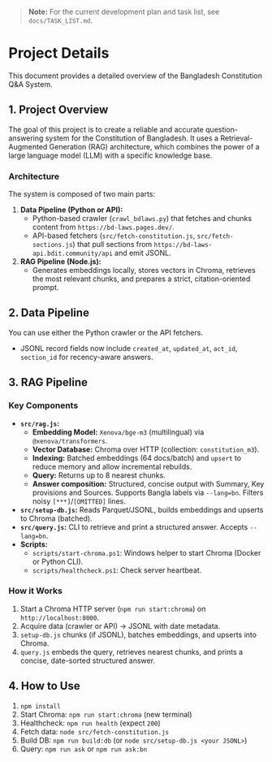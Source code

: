 
<!-- Gemini Directive: This file should be kept up-to-date with the project's progress. -->

> **Note:** For the current development plan and task list, see `docs/TASK_LIST.md`.

# Project Details

This document provides a detailed overview of the Bangladesh Constitution Q&A System.

## 1. Project Overview

The goal of this project is to create a reliable and accurate question-answering system for the Constitution of Bangladesh. It uses a Retrieval-Augmented Generation (RAG) architecture, which combines the power of a large language model (LLM) with a specific knowledge base.

### Architecture

The system is composed of two main parts:

1.  **Data Pipeline (Python or API):**
    - Python-based crawler (`crawl_bdlaws.py`) that fetches and chunks content from `https://bd-laws.pages.dev/`.
    - API-based fetchers (`src/fetch-constitution.js`, `src/fetch-sections.js`) that pull sections from `https://bd-laws-api.bdit.community/api` and emit JSONL.
2.  **RAG Pipeline (Node.js):**
    - Generates embeddings locally, stores vectors in Chroma, retrieves the most relevant chunks, and prepares a strict, citation-oriented prompt.

## 2. Data Pipeline

You can use either the Python crawler or the API fetchers.

- JSONL record fields now include `created_at`, `updated_at`, `act_id`, `section_id` for recency-aware answers.

## 3. RAG Pipeline

### Key Components

- **`src/rag.js`:**
  - **Embedding Model:** `Xenova/bge-m3` (multilingual) via `@xenova/transformers`.
  - **Vector Database:** Chroma over HTTP (collection: `constitution_m3`).
  - **Indexing:** Batched embeddings (64 docs/batch) and `upsert` to reduce memory and allow incremental rebuilds.
  - **Query:** Returns up to 8 nearest chunks.
  - **Answer composition:** Structured, concise output with Summary, Key provisions and Sources. Supports Bangla labels via `--lang=bn`. Filters noisy `[***]`/`[OMITTED]` lines.
- **`src/setup-db.js`:** Reads Parquet/JSONL, builds embeddings and upserts to Chroma (batched).
- **`src/query.js`:** CLI to retrieve and print a structured answer. Accepts `--lang=bn`.
- **Scripts:**
  - `scripts/start-chroma.ps1`: Windows helper to start Chroma (Docker or Python CLI).
  - `scripts/healthcheck.ps1`: Check server heartbeat.

### How it Works

1. Start a Chroma HTTP server (`npm run start:chroma`) on `http://localhost:8000`.
2. Acquire data (crawler or API) → JSONL with date metadata.
3. `setup-db.js` chunks (if JSONL), batches embeddings, and upserts into Chroma.
4. `query.js` embeds the query, retrieves nearest chunks, and prints a concise, date-sorted structured answer.

## 4. How to Use

1. `npm install`
2. Start Chroma: `npm run start:chroma` (new terminal)
3. Healthcheck: `npm run health` (expect `200`)
4. Fetch data: `node src/fetch-constitution.js`
5. Build DB: `npm run build:db` (or `node src/setup-db.js <your JSONL>`)
6. Query: `npm run ask` or `npm run ask:bn`
